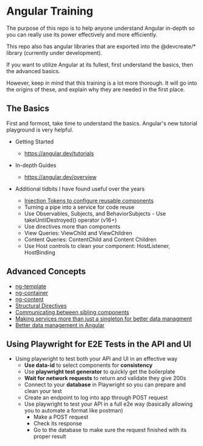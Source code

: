# Angular Training

The purpose of this repo is to help anyone understand Angular in-depth so you can really use its power effectively and more efficiently.

This repo also has angular libraries that are exported into the @devcreate/* library (currently under development).

If you want to utilize Angular at its fullest, first understand the basics, then the advanced basics.

However, keep in mind that this training is a lot more thorough. It will go into the origins of these, and explain why they are needed in the first place.

## The Basics

First and formost, take time to understand the basics. Angular's new tutorial playground is very helpful.

- Getting Started
  - https://angular.dev/tutorials

- In-depth Guides
  - https://angular.dev/overview

- Additional tidbits I have found useful over the years
  - [Injection Tokens to configure reusable components](https://angular.dev/guide/di/dependency-injection-providers#using-an-injectiontoken-object)
  - Turning a pipe into a service for code reuse
  - Use Observables, Subjects, and BehaviorSubjects - Use takeUntilDestroyed() operator (v16+)
  - Use directives more than components
  - View Queries: ViewChild and ViewChildren
  - Content Queries: ContentChild and Content Children
  - Use Host controls to clean your component: HostListener, HostBinding

## Advanced Concepts

- [ng-template](./docs/ng-template.md)
- [ng-container](./docs/ng-container.md)
- [ng-content](./docs/ng-content.md)
- [Structural Directives](./docs/structural-directives.md)
- [Communicating between sibling components](./docs/communicating-between-components.md)
- [Making services more than just a singleton for better data managment](./docs/services-per-component.md)
- [Better data management in Angular](./docs/data-management.md)

## Using Playwright for E2E Tests in the API and UI

- Using playwright to test both your API and UI in an effective way
  - **Use data-id** to select components for **consistency**
  - Use **playwright test generator** to quickly get the boilerplate
  - **Wait for network requests** to return and validate they give 200s
  - Connect to your **database** in Playwright so you can prepare and clean your test
  - Create an endpoint to log into app through POST request
  - Use playwright to test your API in a full e2e way (basically allowing you to automate a format like postman)
    - Make a POST request
    - Check its response
    - Go to the database to make sure the request finished with its proper result
